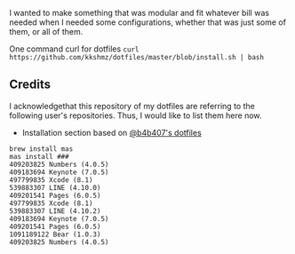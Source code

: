 I wanted to make something that was modular and fit whatever bill was needed when I needed some configurations, whether that was just some of them, or all of them.

One command curl for dotfiles
`curl https://github.com/kkshmz/dotfiles/master/blob/install.sh | bash`

## Credits
I acknowledgethat this repository of my dotfiles are referring to the following user's repositories. Thus, I would like to list them here now.

* Installation section based on [@b4b407's dotfiles](https://github.com/b4b407/dotfiles)


```
brew install mas
mas install ###
409203825 Numbers (4.0.5)
409183694 Keynote (7.0.5)
497799835 Xcode (8.1)
539883307 LINE (4.10.0)
409201541 Pages (6.0.5)
497799835 Xcode (8.1)
539883307 LINE (4.10.2)
409183694 Keynote (7.0.5)
409201541 Pages (6.0.5)
1091189122 Bear (1.0.3)
409203825 Numbers (4.0.5)
```
